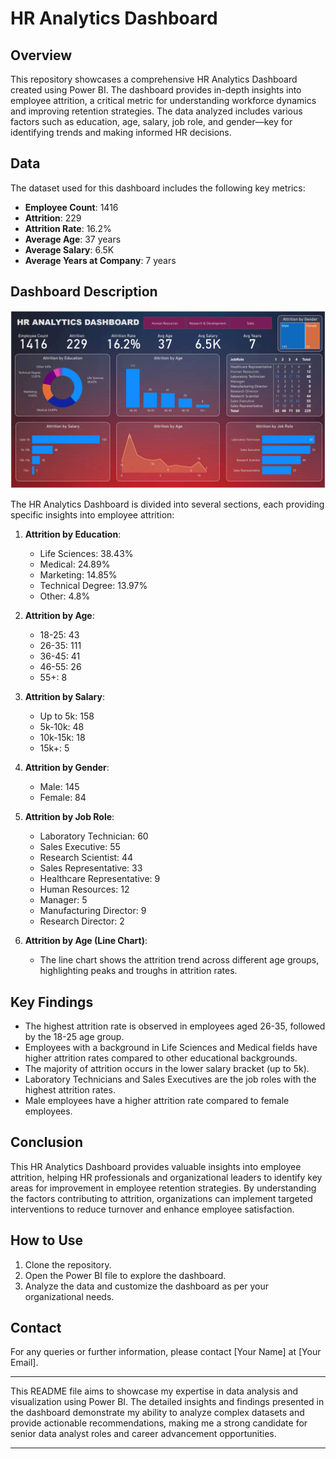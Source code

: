# HR Analytics Dashboard

## Overview

This repository showcases a comprehensive HR Analytics Dashboard created using Power BI. The dashboard provides in-depth insights into employee attrition, a critical metric for understanding workforce dynamics and improving retention strategies. The data analyzed includes various factors such as education, age, salary, job role, and gender—key for identifying trends and making informed HR decisions.

## Data

The dataset used for this dashboard includes the following key metrics:
- **Employee Count**: 1416
- **Attrition**: 229
- **Attrition Rate**: 16.2%
- **Average Age**: 37 years
- **Average Salary**: 6.5K
- **Average Years at Company**: 7 years

## Dashboard Description

![alt text](./Dashboard.png) 

The HR Analytics Dashboard is divided into several sections, each providing specific insights into employee attrition:

1. **Attrition by Education**: 
   - Life Sciences: 38.43%
   - Medical: 24.89%
   - Marketing: 14.85%
   - Technical Degree: 13.97%
   - Other: 4.8%

2. **Attrition by Age**:
   - 18-25: 43
   - 26-35: 111
   - 36-45: 41
   - 46-55: 26
   - 55+: 8

3. **Attrition by Salary**:
   - Up to 5k: 158
   - 5k-10k: 48
   - 10k-15k: 18
   - 15k+: 5

4. **Attrition by Gender**:
   - Male: 145
   - Female: 84

5. **Attrition by Job Role**:
   - Laboratory Technician: 60
   - Sales Executive: 55
   - Research Scientist: 44
   - Sales Representative: 33
   - Healthcare Representative: 9
   - Human Resources: 12
   - Manager: 5
   - Manufacturing Director: 9
   - Research Director: 2

6. **Attrition by Age (Line Chart)**:
   - The line chart shows the attrition trend across different age groups, highlighting peaks and troughs in attrition rates.

## Key Findings

- The highest attrition rate is observed in employees aged 26-35, followed by the 18-25 age group.
- Employees with a background in Life Sciences and Medical fields have higher attrition rates compared to other educational backgrounds.
- The majority of attrition occurs in the lower salary bracket (up to 5k).
- Laboratory Technicians and Sales Executives are the job roles with the highest attrition rates.
- Male employees have a higher attrition rate compared to female employees.

## Conclusion

This HR Analytics Dashboard provides valuable insights into employee attrition, helping HR professionals and organizational leaders to identify key areas for improvement in employee retention strategies. By understanding the factors contributing to attrition, organizations can implement targeted interventions to reduce turnover and enhance employee satisfaction.

## How to Use

1. Clone the repository.
2. Open the Power BI file to explore the dashboard.
3. Analyze the data and customize the dashboard as per your organizational needs.

## Contact

For any queries or further information, please contact [Your Name] at [Your Email].

---

This README file aims to showcase my expertise in data analysis and visualization using Power BI. The detailed insights and findings presented in the dashboard demonstrate my ability to analyze complex datasets and provide actionable recommendations, making me a strong candidate for senior data analyst roles and career advancement opportunities.

---

